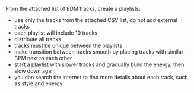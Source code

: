From the attached list of EDM tracks, create a playlists:
* use only the tracks from the attached CSV list, do not add external tracks
* each playlist will include 10 tracks
* distribute all tracks
* tracks must be unique between the playlists
* make transition between tracks smooth by placing tracks with similar BPM next to each other
* start a playlist with slower tracks and gradually build the energy, then slow down again
* you can search the internet to find more details about each track, such as style and energy
